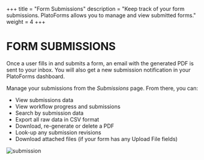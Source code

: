 +++
title = "Form Submissions"
description = "Keep track of your form submissions. PlatoForms allows you to manage and view submitted forms."
weight = 4
+++


# FORM SUBMISSIONS

Once a user fills in and submits a form, an email with the generated PDF is sent to your inbox. You will also get a new submission notification in your PlatoForms dashboard.

Manage your submissions from the *Submissions* page. From there, you can:

* View submissions data
* View workflow progress and submissions
* Search by submission data
* Export all raw data in CSV format
* Download, re-generate or delete a PDF
* Look-up any submission revisions
* Download attached files (if your form has any Upload File fields)




![submission](/images/submission.PNG)